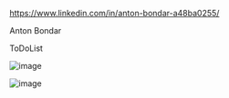 https://www.linkedin.com/in/anton-bondar-a48ba0255/


Anton Bondar


ToDoList

![image](https://user-images.githubusercontent.com/95982467/222235693-0ae7474f-b415-47a0-b1b4-f1a76bbf75c0.png)

![image](https://user-images.githubusercontent.com/95982467/222235728-e0858e14-b12c-48c0-b479-dc99d81e20ae.png)
